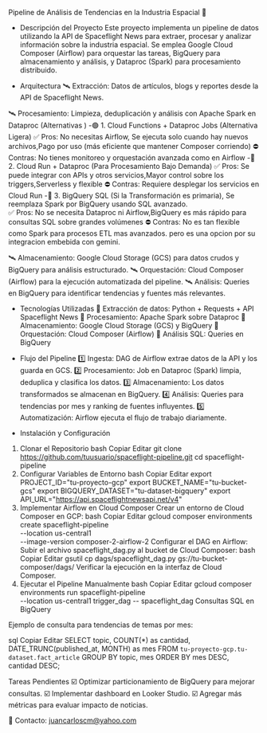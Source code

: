 Pipeline de Análisis de Tendencias en la Industria Espacial 🚀


* Descripción del Proyecto
Este proyecto implementa un pipeline de datos utilizando la API de Spaceflight News para extraer, procesar y analizar información sobre la industria espacial. Se emplea Google Cloud Composer (Airflow) para orquestar las tareas, BigQuery para almacenamiento y análisis, y Dataproc (Spark) para procesamiento distribuido.



* Arquitectura
🛰 Extracción: Datos de artículos, blogs y reportes desde la API de Spaceflight News.

🛰 Procesamiento: Limpieza, deduplicación y análisis con Apache Spark en Dataproc (Alternativas )
   -🟢 1. Cloud Functions + Dataproc Jobs (Alternativa Ligera)
      ✅ Pros: No necesitas Airflow, Se ejecuta solo cuando hay nuevos archivos,Pago por uso (más eficiente que mantener Composer corriendo)
      ⛔ Contras: No tienes monitoreo y orquestación avanzada como en Airflow
   -🔵 2. Cloud Run + Dataproc (Para Procesamiento Bajo Demanda)
      ✅ Pros: Se puede integrar con APIs y otros servicios,Mayor control sobre los triggers,Serverless y flexible
      ⛔ Contras: Requiere desplegar los servicios en Cloud Run
   -🔴 3. BigQuery SQL (Si la Transformación es primaria), Se reemplaza Spark por BigQuery  usando SQL avanzado.  
      ✅ Pros: No se necesita Dataproc ni Airflow,BigQuery es más rápido para consultas SQL sobre grandes volúmenes
      ⛔ Contras: No es tan flexible como Spark para procesos ETL mas avanzados. pero es una opcion por su integracion embebida con gemini.

🛰 Almacenamiento: Google Cloud Storage (GCS) para datos crudos y BigQuery para análisis estructurado.
🛰 Orquestación: Cloud Composer (Airflow) para la ejecución automatizada del pipeline.
🛰 Análisis: Queries en BigQuery para identificar tendencias y fuentes más relevantes.

* Tecnologías Utilizadas
🔹 Extracción de datos: Python + Requests + API Spaceflight News
🔹 Procesamiento: Apache Spark sobre Dataproc
🔹 Almacenamiento: Google Cloud Storage (GCS) y BigQuery
🔹 Orquestación: Cloud Composer (Airflow)
🔹 Análisis SQL: Queries en BigQuery

* Flujo del Pipeline
1️⃣ Ingesta: DAG de Airflow extrae datos de la API y los guarda en GCS.
2️⃣ Procesamiento: Job en Dataproc (Spark) limpia, deduplica y clasifica los datos.
3️⃣ Almacenamiento: Los datos transformados se almacenan en BigQuery.
4️⃣ Análisis: Queries para tendencias por mes y ranking de fuentes influyentes.
5️⃣ Automatización: Airflow ejecuta el flujo de trabajo diariamente.

* Instalación y Configuración
1. Clonar el Repositorio
bash
Copiar
Editar
git clone https://github.com/tuusuario/spaceflight-pipeline.git
cd spaceflight-pipeline
2. Configurar Variables de Entorno
bash
Copiar
Editar
export PROJECT_ID="tu-proyecto-gcp"
export BUCKET_NAME="tu-bucket-gcs"
export BIGQUERY_DATASET="tu-dataset-bigquery"
export API_URL="https://api.spaceflightnewsapi.net/v4"
3. Implementar Airflow en Cloud Composer
Crear un entorno de Cloud Composer en GCP:
bash
Copiar
Editar
gcloud composer environments create spaceflight-pipeline \
  --location us-central1 \
  --image-version composer-2-airflow-2
Configurar el DAG en Airflow:
Subir el archivo spaceflight_dag.py al bucket de Cloud Composer:
bash
Copiar
Editar
gsutil cp dags/spaceflight_dag.py gs://tu-bucket-composer/dags/
Verificar la ejecución en la interfaz de Cloud Composer.
4. Ejecutar el Pipeline Manualmente
bash
Copiar
Editar
gcloud composer environments run spaceflight-pipeline \
    --location us-central1 trigger_dag -- spaceflight_dag
Consultas SQL en BigQuery

Ejemplo de consulta para tendencias de temas por mes:

sql
Copiar
Editar
SELECT topic, COUNT(*) as cantidad, DATE_TRUNC(published_at, MONTH) as mes
FROM `tu-proyecto-gcp.tu-dataset.fact_article`
GROUP BY topic, mes
ORDER BY mes DESC, cantidad DESC;

Tareas Pendientes
☑️ Optimizar particionamiento de BigQuery para mejorar consultas.
☑️ Implementar dashboard en Looker Studio.
☑️ Agregar más métricas para evaluar impacto de noticias.

📌 Contacto: juancarloscm@yahoo.com
